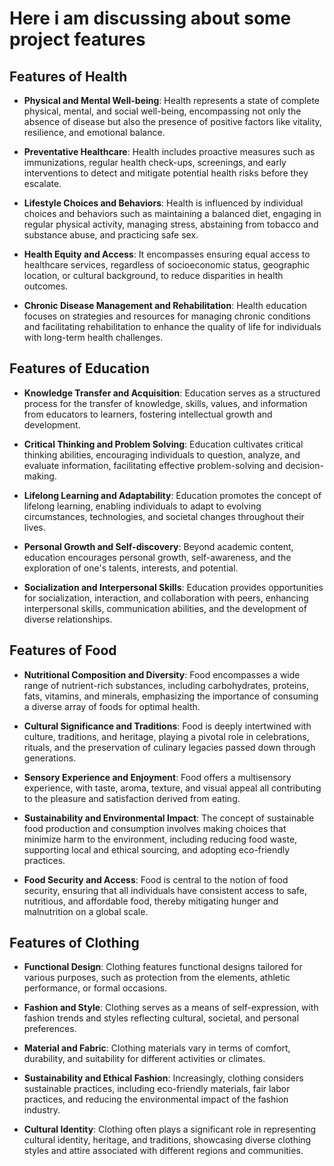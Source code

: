 # Here i am discussing about some project features

## Features of Health

- **Physical and Mental Well-being**: Health represents a state of complete physical, mental, and social well-being, encompassing not only the absence of disease but also the presence of positive factors like vitality, resilience, and emotional balance.

- **Preventative Healthcare**: Health includes proactive measures such as immunizations, regular health check-ups, screenings, and early interventions to detect and mitigate potential health risks before they escalate.

- **Lifestyle Choices and Behaviors**: Health is influenced by individual choices and behaviors such as maintaining a balanced diet, engaging in regular physical activity, managing stress, abstaining from tobacco and substance abuse, and practicing safe sex.

- **Health Equity and Access**: It encompasses ensuring equal access to healthcare services, regardless of socioeconomic status, geographic location, or cultural background, to reduce disparities in health outcomes.

- **Chronic Disease Management and Rehabilitation**: Health education focuses on strategies and resources for managing chronic conditions and facilitating rehabilitation to enhance the quality of life for individuals with long-term health challenges.

## Features of Education

- **Knowledge Transfer and Acquisition**: Education serves as a structured process for the transfer of knowledge, skills, values, and information from educators to learners, fostering intellectual growth and development.

- **Critical Thinking and Problem Solving**: Education cultivates critical thinking abilities, encouraging individuals to question, analyze, and evaluate information, facilitating effective problem-solving and decision-making.

- **Lifelong Learning and Adaptability**: Education promotes the concept of lifelong learning, enabling individuals to adapt to evolving circumstances, technologies, and societal changes throughout their lives.

- **Personal Growth and Self-discovery**: Beyond academic content, education encourages personal growth, self-awareness, and the exploration of one's talents, interests, and potential.

- **Socialization and Interpersonal Skills**: Education provides opportunities for socialization, interaction, and collaboration with peers, enhancing interpersonal skills, communication abilities, and the development of diverse relationships.

## Features of Food

- **Nutritional Composition and Diversity**: Food encompasses a wide range of nutrient-rich substances, including carbohydrates, proteins, fats, vitamins, and minerals, emphasizing the importance of consuming a diverse array of foods for optimal health.

- **Cultural Significance and Traditions**: Food is deeply intertwined with culture, traditions, and heritage, playing a pivotal role in celebrations, rituals, and the preservation of culinary legacies passed down through generations.

- **Sensory Experience and Enjoyment**: Food offers a multisensory experience, with taste, aroma, texture, and visual appeal all contributing to the pleasure and satisfaction derived from eating.

- **Sustainability and Environmental Impact**: The concept of sustainable food production and consumption involves making choices that minimize harm to the environment, including reducing food waste, supporting local and ethical sourcing, and adopting eco-friendly practices.

- **Food Security and Access**: Food is central to the notion of food security, ensuring that all individuals have consistent access to safe, nutritious, and affordable food, thereby mitigating hunger and malnutrition on a global scale.

## Features of Clothing

- **Functional Design**: Clothing features functional designs tailored for various purposes, such as protection from the elements, athletic performance, or formal occasions.

- **Fashion and Style**: Clothing serves as a means of self-expression, with fashion trends and styles reflecting cultural, societal, and personal preferences.

- **Material and Fabric**: Clothing materials vary in terms of comfort, durability, and suitability for different activities or climates.

- **Sustainability and Ethical Fashion**: Increasingly, clothing considers sustainable practices, including eco-friendly materials, fair labor practices, and reducing the environmental impact of the fashion industry.

- **Cultural Identity**: Clothing often plays a significant role in representing cultural identity, heritage, and traditions, showcasing diverse clothing styles and attire associated with different regions and communities.



